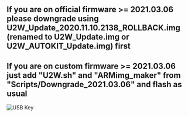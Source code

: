 ## If you are on official firmware >= 2021.03.06 please downgrade using U2W_Update_2020.11.10.2138_ROLLBACK.img (renamed to U2W_Update.img or U2W_AUTOKIT_Update.img) first

## If you are on custom firmware >= 2021.03.06 just add "U2W.sh" and "ARMimg_maker" from "Scripts/Downgrade_2021.03.06" and flash as usual
![USB Key](https://i.imgur.com/DfpRSm0.png)